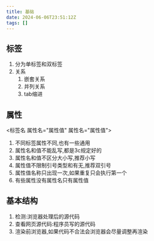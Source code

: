 ```yaml
---
title: 基础
date: 2024-06-06T23:51:12Z
tags: []
---
```




## 标签

1. 分为单标签和双标签
2. 关系
   1. 嵌套关系
   2. 并列关系
   3. tab缩进

## 属性

<标签名 属性名="属性值" 属性名="属性值">

1. 不同标签属性不同,也有一些通用
2. 属性名和值不能乱写,都是3c规定好的
3. 属性名和值不区分大小写,推荐小写
4. 属性值不限制引号类型和有无,推荐双引号
5. 属性值名称只出现一次,如果重复只会执行第一个
6. 有些属性没有属性名只有属性值

## 基本结构

1. 检测:浏览器处理后的源代码
2. 查看网页源代码:程序员写的源代码
3. 渲染前浏览器,如果代码不合法会浏览器会尽量调整再渲染
